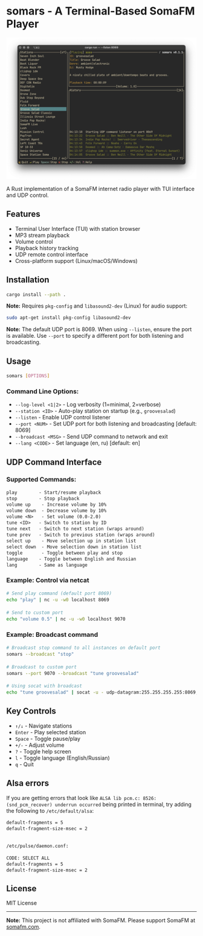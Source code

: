 # somars - A Terminal-Based SomaFM Player

![somars screenshot](screenshot.png)

A Rust implementation of a SomaFM internet radio player with TUI interface and UDP control.

## Features
- Terminal User Interface (TUI) with station browser
- MP3 stream playback
- Volume control
- Playback history tracking
- UDP remote control interface
- Cross-platform support (Linux/macOS/Windows)

## Installation

```bash
cargo install --path .
```

**Note:** Requires `pkg-config` and `libasound2-dev` (Linux) for audio support:
```bash
sudo apt-get install pkg-config libasound2-dev
```

**Note:** The default UDP port is 8069. When using `--listen`, ensure the port is available. 
Use `--port` to specify a different port for both listening and broadcasting.

## Usage

```bash
somars [OPTIONS]
```

### Command Line Options:
- `--log-level <1|2>` - Log verbosity (1=minimal, 2=verbose)
- `--station <ID>` - Auto-play station on startup (e.g., `groovesalad`)
- `--listen` - Enable UDP control listener
- `--port <NUM>` - Set UDP port for both listening and broadcasting [default: 8069]
- `--broadcast <MSG>` - Send UDP command to network and exit
- `--lang <CODE>` - Set language (en, ru) [default: en]

## UDP Command Interface

### Supported Commands:
```
play        - Start/resume playback
stop        - Stop playback
volume up    - Increase volume by 10%
volume down  - Decrease volume by 10%
volume <N>   - Set volume (0.0-2.0)
tune <ID>   - Switch to station by ID
tune next   - Switch to next station (wraps around)
tune prev   - Switch to previous station (wraps around)
select up    - Move selection up in station list
select down  - Move selection down in station list
toggle       - Toggle between play and stop
language    - Toggle between English and Russian
lang        - Same as language
```

### Example: Control via netcat
```bash
# Send play command (default port 8069)
echo "play" | nc -u -w0 localhost 8069

# Send to custom port
echo "volume 0.5" | nc -u -w0 localhost 9070
```

### Example: Broadcast command
```bash
# Broadcast stop command to all instances on default port
somars --broadcast "stop"

# Broadcast to custom port
somars --port 9070 --broadcast "tune groovesalad"

# Using socat with broadcast
echo "tune groovesalad" | socat -u - udp-datagram:255.255.255.255:8069,reuseport,broadcast
```

## Key Controls
- `↑/↓` - Navigate stations
- `Enter` - Play selected station
- `Space` - Toggle pause/play
- `+/-` - Adjust volume
- `?` - Toggle help screen
- `l` - Toggle language (English/Russian)
- `q` - Quit


## Alsa errors

If you are getting errors that look like `ALSA lib pcm.c: 8526: (snd_pcm_recover) underrun occurred` being printed in terminal, try adding the following to `/etc/default/alsa`:

```
default-fragments = 5
default-fragment-size-msec = 2
```

```

/etc/pulse/daemon.conf:

CODE: SELECT ALL
default-fragments = 5
default-fragment-size-msec = 2

```

## License
MIT License

---

**Note:** This project is not affiliated with SomaFM. Please support SomaFM at [somafm.com](https://somafm.com).
